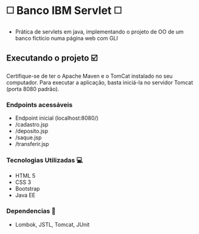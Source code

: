 # ◻️ Banco IBM Servlet ◻️
- Prática de servlets em java, implementando o projeto de OO de um banco fictício numa página web com GLI
## Executando o projeto ☑️
Certifique-se de ter o Apache Maven e o TomCat instalado no seu computador.
Para executar a aplicação, basta iniciá-la no servidor Tomcat (porta 8080 padrão).
### Endpoints acessáveis
- Endpoint inicial (localhost:8080/)
- /cadastro.jsp
- /deposito.jsp
- /saque.jsp
- /transferir.jsp
### Tecnologias Utilizadas 💻
- HTML 5
- CSS 3
- Bootstrap
- Java EE
### Dependencias 🧰
- Lombok, JSTL, Tomcat, JUnit
